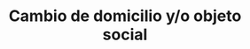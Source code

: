 ---
title: Cambio de domicilio y/o objeto social
sidebar: 
  title: ¿Necesitas realizar una Herencia?
  text: <p>En la Notaría vilas te ayudamos a gestional tu Herencia.</p>
  btn_text: Contactar
service_type: Sociedades
---